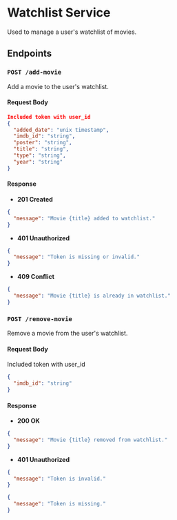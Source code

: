 # Watchlist Service
Used to manage a user's watchlist of movies.

## Endpoints

### `POST /add-movie`
Add a movie to the user's watchlist.

#### Request Body
```json
Included token with user_id
{
  "added_date": "unix timestamp",
  "imdb_id": "string",
  "poster": "string",
  "title": "string",
  "type": "string",
  "year": "string"
}
```

#### Response
- **201 Created**
```json
{
  "message": "Movie {title} added to watchlist."
}
```

- **401 Unauthorized**
```json
{
  "message": "Token is missing or invalid."
}
```

- **409 Conflict**
```json
{
  "message": "Movie {title} is already in watchlist."
}
```

### `POST /remove-movie`
Remove a movie from the user's watchlist.

#### Request Body
Included token with user_id
```json
{
  "imdb_id": "string"
}
```

#### Response
- **200 OK**
```json
{
  "message": "Movie {title} removed from watchlist."
}
```

- **401 Unauthorized**
```json
{
  "message": "Token is invalid."
}
```
```json
{
  "message": "Token is missing."
}
```